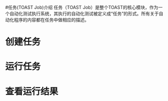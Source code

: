 
#任务(TOAST Job)介绍
任务（TOAST Job）是整个TOAST的核心模块，作为一个自动化测试执行系统，其执行的自动化测试被定义成“任务”的形式。所有关于自动化程序的内容都在任务中做相应的描述。

# 创建任务
# 运行任务
# 查看运行结果